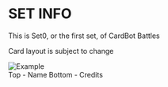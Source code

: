 # SET INFO
This is Set0, or the first set, of CardBot Battles

Card layout is subject to change

![Example](https://card-bot.github.io/assets/set0/noob.png)<br>
Top - Name
Bottom - Credits

